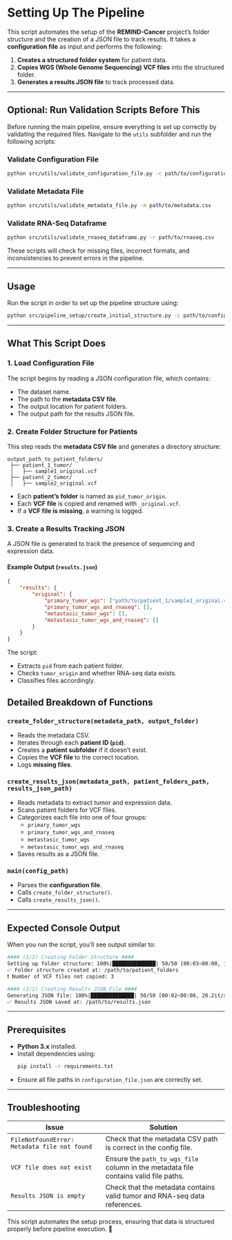 # Setting Up The Pipeline

This script automates the setup of the **REMIND-Cancer** project’s folder structure and the creation of a JSON file to track results. It takes a **configuration file** as input and performs the following:

1. **Creates a structured folder system** for patient data.
2. **Copies WGS (Whole Genome Sequencing) VCF files** into the structured folder.
3. **Generates a results JSON file** to track processed data.

---

## **Optional: Run Validation Scripts Before This**

Before running the main pipeline, ensure everything is set up correctly by validating the required files. Navigate to the `utils` subfolder and run the following scripts:

### **Validate Configuration File**

```bash
python src/utils/validate_configuration_file.py -c path/to/configuration_file.json
```

### **Validate Metadata File**

```bash
python src/utils/validate_metadata_file.py -m path/to/metadata.csv
```

### **Validate RNA-Seq Dataframe**

```bash
python src/utils/validate_rnaseq_dataframe.py -r path/to/rnaseq.csv
```

These scripts will check for missing files, incorrect formats, and inconsistencies to prevent errors in the pipeline.

---

## **Usage**

Run the script in order to set up the pipeline structure using:

```bash
python src/pipeline_setup/create_initial_structure.py -c path/to/configuration_file.json
```

---

## **What This Script Does**

### **1. Load Configuration File**

The script begins by reading a JSON configuration file, which contains:

- The dataset name.
- The path to the **metadata CSV file**.
- The output location for patient folders.
- The output path for the results JSON file.

### **2. Create Folder Structure for Patients**

This step reads the **metadata CSV file** and generates a directory structure:

```
output_path_to_patient_folders/
 ├── patient_1_tumor/
 │   ├── sample1_original.vcf
 ├── patient_2_tumor/
 │   ├── sample2_original.vcf
```

- Each **patient’s folder** is named as `pid_tumor_origin`.
- Each **VCF file** is copied and renamed with `_original.vcf`.
- If a **VCF file is missing**, a warning is logged.

### **3. Create a Results Tracking JSON**

A JSON file is generated to track the presence of sequencing and expression data.

#### **Example Output (`results.json`)**

```json
{
    "results": {
        "original": {
            "primary_tumor_wgs": ["path/to/patient_1/sample1_original.vcf"],
            "primary_tumor_wgs_and_rnaseq": [],
            "metastasic_tumor_wgs": [],
            "metastasic_tumor_wgs_and_rnaseq": []
        }
    }
}
```

The script:

- Extracts `pid` from each patient folder.
- Checks `tumor_origin` and whether RNA-seq data exists.
- Classifies files accordingly.

## **Detailed Breakdown of Functions**

### **`create_folder_structure(metadata_path, output_folder)`**

- Reads the metadata CSV.
- Iterates through each **patient ID (`pid`)**.
- Creates a **patient subfolder** if it doesn’t exist.
- Copies the **VCF file** to the correct location.
- Logs **missing files**.

### **`create_results_json(metadata_path, patient_folders_path, results_json_path)`**

- Reads metadata to extract tumor and expression data.
- Scans patient folders for VCF files.
- Categorizes each file into one of four groups:
  - `primary_tumor_wgs`
  - `primary_tumor_wgs_and_rnaseq`
  - `metastasic_tumor_wgs`
  - `metastasic_tumor_wgs_and_rnaseq`
- Saves results as a JSON file.

### **`main(config_path)`**

- Parses the **configuration file**.
- Calls `create_folder_structure()`.
- Calls `create_results_json()`.

---

## **Expected Console Output**

When you run the script, you’ll see output similar to:

```bash
#### (1/2) Creating Folder Structure ####
Setting up folder structure: 100%|██████████████| 50/50 [00:03<00:00, 15.5it/s]
✅ Folder structure created at: /path/to/patient_folders
❗ Number of VCF files not copied: 3

#### (2/2) Creating Results JSON File ####
Generating JSON file: 100%|██████████████| 50/50 [00:02<00:00, 20.2it/s]
✅ Results JSON saved at: /path/to/results.json
```

---

## **Prerequisites**

- **Python 3.x** installed.
- Install dependencies using:
  ```bash
  pip install -r requirements.txt
  ```
- Ensure all file paths in `configuration_file.json` are correctly set.

---

## **Troubleshooting**

| Issue                                          | Solution                                                                               |
| ---------------------------------------------- | -------------------------------------------------------------------------------------- |
| `FileNotFoundError: Metadata file not found` | Check that the metadata CSV path is correct in the config file.                        |
| `VCF file does not exist`                    | Ensure the `path_to_wgs_file` column in the metadata file contains valid file paths. |
| `Results JSON is empty`                      | Check that the metadata contains valid tumor and RNA-seq data references.              |

This script automates the setup process, ensuring that data is structured properly before pipeline execution. 🚀
